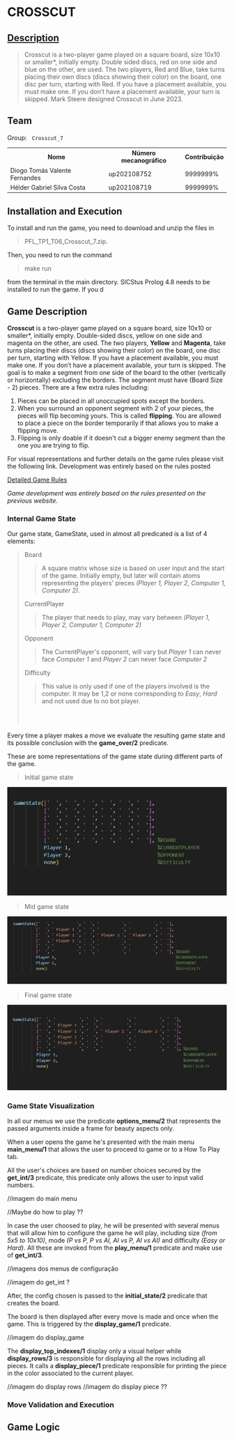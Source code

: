 # CROSSCUT

## [Description](http://marksteeregames.com/Crosscut_rules.pdf)

> Crosscut is a two-player game played on a square board, size
> 10x10 or smaller\*, initially empty. Double sided discs, red on one side and blue on
> the other, are used. The two players, Red and Blue, take turns placing their own
> discs (discs showing their color) on the board, one disc per turn, starting with Red.
> If you have a placement available, you must make one. If you don’t have a placement
> available, your turn is skipped. Mark Steere designed Crosscut in June 2023.

## Team

Group: &nbsp;&nbsp;`Crosscut_7`

<table>
<tr><th>Nome</th><th>Número mecanográfico</th><th>Contribuição</th></tr>
<tr><td>Diogo Tomás Valente Fernandes</td><td>up202108752</td><td>9999999%</td></tr>
<tr><td>Hélder Gabriel Silva Costa</td><td>up202108719</td><td>9999999%</td></tr>
</table>

## Installation and Execution

To install and run the game, you need to download and unzip the files in

> PFL_TP1_T06_Crosscut_7.zip.

Then, you need to run the command

> make run

from the terminal in the main directory.
SICStus Prolog 4.8 needs to be installed to run the game. If you d

## Game Description

**Crosscut** is a two-player game played on a square board, size
10x10 or smaller\*, initially empty. Double-sided discs, yellow on one side and magenta on
the other, are used. The two players, **Yellow** and **Magenta**, take turns placing their
discs (discs showing their color) on the board, one disc per turn, starting with Yellow.
If you have a placement available, you must make one. If you don’t have a placement available, your turn is skipped. The goal is to make a segment from one side of the board to the other (vertically or horizontally) excluding the borders. The segment must have (Board Size - 2) pieces.
There are a few extra rules including:

1. Pieces can be placed in all unoccupied spots except the borders.
2. When you surround an opponent segment with 2 of your pieces, the pieces will flip becoming yours. This is called **flipping**. You are allowed to place a piece on the border temporarily if that allows you to make a flipping move.
3. Flipping is only doable if it doesn't cut a bigger enemy segment than the one you are trying to flip.

For visual representations and further details on the game rules please visit the following link. Development was entirely based on the rules posted

[Detailed Game Rules](http://marksteeregames.com/Crosscut_rules.pdf)

_Game development was entirely based on the rules presented on the previous website._

### Internal Game State

Our game state, GameState, used in almost all predicated is a list of 4 elements:

> Board
>
> > A square matrix whose size is based on user input and the start of the game. Initially empty, but later will contain atoms representing the players' pieces _(Player 1, Player 2, Computer 1, Computer 2)_.
>
> CurrentPlayer
>
> > The player that needs to play, may vary between _(Player 1, Player 2, Computer 1, Computer 2)_
>
> Opponent
>
> > The CurrentPlayer's opponent, will vary but _Player 1_ can never face _Computer 1_ and _Player 2_ can never face _Computer 2_
>
> Difficulty
>
> > This value is only used if one of the players involved is the computer. It may be 1,2 or none corresponding to _Easy_, _Hard_ and not used due to no bot player.
>
> <br>
> </br>

Every time a player makes a move we evaluate the resulting game state and its possible conclusion with the **game_over/2** predicate.

These are some representations of the game state during different parts of the game.

> Initial game state

![Initial Game State](assets/images/InitGameStateText.png)

> Mid game state

![Mid Game State](assets/images/MidGameStateText.png)

> Final game state

![Final Game State](assets/images/FinalGameStateText.png)

### Game State Visualization

In all our menus we use the predicate **options_menu/2** that represents the passed arguments inside a frame for beauty aspects only.

When a user opens the game he's presented with the main menu **main_menu/1** that allows the user to proceed to game or to a How To Play tab.

All the user's choices are based on number choices secured by the **get_int/3** predicate, this predicate only allows the user to input valid numbers.

//imagem do main menu

//Maybe do how to play ??

In case the user choosed to play, he will be presented with several menus that will allow him to configure the game he will play, including size _(from 5x5 to 10x10)_, mode _(P vs P, P vs AI, AI vs P, AI vs AI)_ and difficulty _(Easy or Hard)_. All these are invoked from the **play_menu/1** predicate and make use of **get_int/3**.

//imagens dos menus de configuração

//imagem do get_int ?

After, the config chosen is passed to the **initial_state/2** predicate that creates the board.

The board is then displayed after every move is made and once when the game. This is triggered by the **display_game/1** predicate.

//imagem do display_game

The **display_top_indexes/1** display only a visual helper while **display_rows/3** is responsible for displaying all the rows including all pieces. It calls a **display_piece/1** predicate responsible for printing the piece in the color associated to the current player.

//imagem do display rows
//imagem do display piece ??

### Move Validation and Execution

## Game Logic
